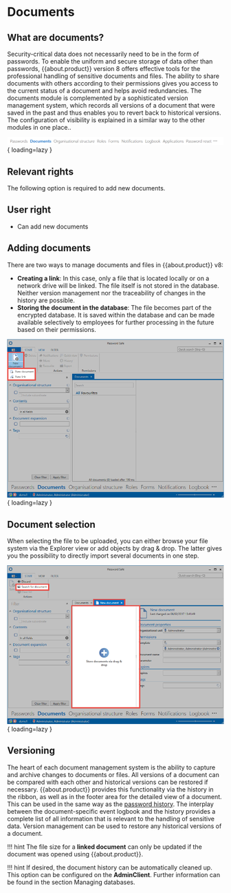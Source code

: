# Documents

## What are documents?

Security-critical data does not necessarily need to be in the form of passwords. To enable the uniform and secure storage of data other than passwords, {{about.product}} version 8 offers effective tools for the professional handling of sensitive documents and files. The ability to share documents with others according to their permissions gives you access to the current status of a document and helps avoid redundancies. The documents module is complemented by a sophisticated version management system, which records all versions of a document that were saved in the past and thus enables you to revert back to historical versions. The configuration of visibility is explained in a similar way to the other modules in one place..

![example picture module settings](/assets/en/client_modules/documents/documents_1.png){ loading=lazy }

## Relevant rights

The following option is required to add new documents.

## User right

- Can add new documents

## Adding documents

There are two ways to manage documents and files in {{about.product}} v8:

- **Creating a link**: In this case, only a file that is located locally or on a network drive will be linked. The file itself is not stored in the database. Neither version management nor the traceability of changes in the history are possible.
- **Storing the document in the database**: The file becomes part of the encrypted database. It is saved within the database and can be made available selectively to employees for further processing in the future based on their permissions.

![example picture module settings](/assets/en/client_modules/documents/documents_2.png){ loading=lazy }

## Document selection

When selecting the file to be uploaded, you can either browse your file system via the Explorer view or add objects by drag & drop. The latter gives you the possibility to directly import several documents in one step.

![example picture module settings](/assets/en/client_modules/documents/documents_3.png){ loading=lazy }

## Versioning

The heart of each document management system is the ability to capture and archive changes to documents or files. All versions of a document can be compared with each other and historical versions can be restored if necessary. {{about.product}} provides this functionality via the history in the ribbon, as well as in the footer area for ​​the detailed view of a document. This can be used in the same way as the [password history]({{url.placeholder}}). The interplay between the document-specific event logbook and the history provides a complete list of all information that is relevant to the handling of sensitive data. Version management can be used to restore any historical versions of a document.

!!! hint
    The file size for a **linked document** can only be updated if the document was opened using {{about.product}}.

!!! hint
    If desired, the document history can be automatically cleaned up. This option can be configured on the **AdminClient**. Further information can be found in the section Managing databases.
